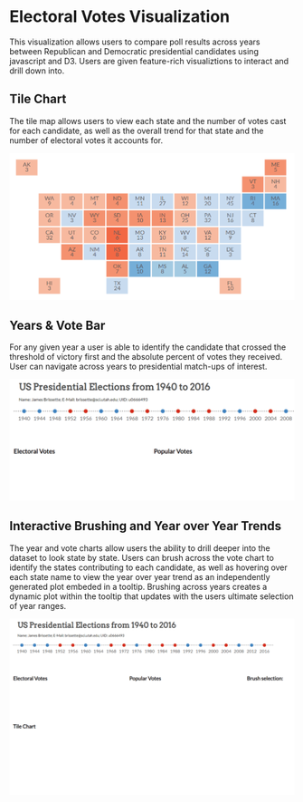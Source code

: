 # Electoral Votes Visualization
This visualization allows users to compare poll results across years between Republican and Democratic presidential candidates using javascript and D3. Users are given feature-rich visualiztions to interact and drill down into.

## Tile Chart
The tile map allows users to view each state and the number of votes cast for each candidate, as well as the overall trend for that state and the number of electoral votes it accounts for.

![](hw6-demo-map.gif)

## Years & Vote Bar
For any given year a user is able to identify the candidate that crossed the threshold of victory first and the absolute percent of votes they received. User can navigate across years to presidential match-ups of interest.

![](hw6-demo-years.gif)

## Interactive Brushing and Year over Year Trends
The year and vote charts allow users the ability to drill deeper into the dataset to look state by state. Users can brush across the vote chart to identify the states contributing to each candidate, as well as hovering over each state name to view the year over year trend as an independently generated plot embeded in a tooltip. Brushing across years creates a dynamic plot within the tooltip that updates with the users ultimate selection of year ranges.

![](hw6-demo.gif)
